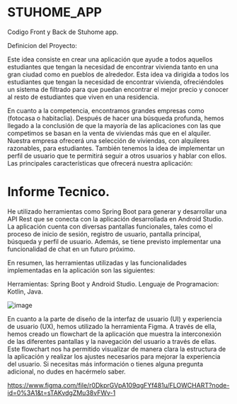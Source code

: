 # STUHOME_APP

Codigo Front y Back de Stuhome app. 

Definicion del Proyecto: 

Este idea consiste en crear una aplicación que ayude a todos aquellos estudiantes que tengan la necesidad de encontrar 
vivienda tanto en una gran ciudad como en pueblos de alrededor. Esta idea va dirigida a todos los estudiantes que tengan 
la necesidad de encontrar vivienda, ofreciéndoles un sistema de filtrado para que puedan encontrar el mejor precio y conocer 
al resto de estudiantes que viven en una residencia.

En cuanto a la competencia, encontramos grandes empresas como (fotocasa o habitaclia). 
Después de hacer una búsqueda profunda, hemos llegado a la conclusión de que la mayoría
de las aplicaciones con las que competimos se basan en la venta de viviendas más que en el alquiler.
Nuestra empresa ofrecerá una selección de viviendas, con alquileres razonables, para estudiantes. 
También tenemos la idea de implementar un perfil de usuario que te permitirá seguir a otros usuarios 
y hablar con ellos. Las principales características que ofrecerá nuestra aplicación:

# Informe Tecnico.

He utilizado herramientas como Spring Boot para generar y desarrollar una API Rest que se conecta con la aplicación desarrollada en Android Studio. La aplicación cuenta con diversas pantallas funcionales, tales como el proceso de inicio de sesión, registro de usuario, pantalla principal, búsqueda y perfil de usuario. Además, se tiene previsto implementar una funcionalidad de chat en un futuro próximo.

En resumen, las herramientas utilizadas y las funcionalidades implementadas en la aplicación son las siguientes:

Herramientas: Spring Boot y Android Studio.
Lenguaje de Programacion: Kotlin, Java.

  ![image](https://user-images.githubusercontent.com/57107814/228256782-a7a953c5-d230-4310-9282-e653f268f4d3.png)

En cuanto a la parte de diseño de la interfaz de usuario (UI) y experiencia de usuario (UX), hemos utilizado la herramienta Figma. A través de ella, hemos creado un flowchart de la aplicación que muestra la interconexión de las diferentes pantallas y la navegación del usuario a través de ellas. Este flowchart nos ha permitido visualizar de manera clara la estructura de la aplicación y realizar los ajustes necesarios para mejorar la experiencia del usuario. Si necesitas más información o tienes alguna pregunta adicional, no dudes en hacérmelo saber.

https://www.figma.com/file/r0DkprGVpA109qgFYf481u/FLOWCHART?node-id=0%3A1&t=sTAKvdgZMu38vFWv-1





